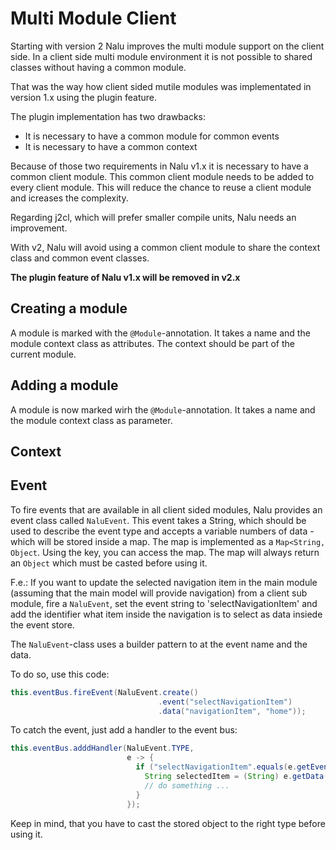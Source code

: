 # Multi Module Client
Starting with version 2 Nalu improves the multi module support on the client side. In a client side multi module environment it is not possible to shared classes without having a common module.

That was the way how client sided mutile modules was implementated in version 1.x using the plugin feature. 

The plugin implementation has two drawbacks:
* It is necessary to have a common module for common events
* It is necessary to have a common context

Because of those two requirements in Nalu v1.x it is necessary to have a common client module. This common client module needs to be added to every client module. This will reduce the chance to reuse a client module and icreases the complexity.

Regarding j2cl, which will prefer smaller compile units, Nalu needs an improvement.

With v2, Nalu will avoid using a common client module to share the context class and common event classes. 

**The plugin feature of Nalu v1.x will be removed in v2.x**

## Creating a module
A module is marked with the `@Module`-annotation. It takes a name and the module context class as attributes. The context should be part of the current module.



## Adding a module
A module is now marked wirh the `@Module`-annotation. It takes a name and the module context class as parameter.

## Context

## Event
To fire events that are available in all client sided modules, Nalu provides an event class called `NaluEvent`. This event takes a String, which should be used to describe the event type and accepts a variable numbers of data - which will be stored inside a map. The map is implemented as a `Map<String, Object`. Using the key, you can access the map. The map will always return an `Object` which must be casted before using it.

F.e.: If you want to update the selected navigation item in the main module (assuming that the main model will provide navigation) from a client sub module, fire a `NaluEvent`, set the event string to 'selectNavigationItem' and add the identifier what item inside the navigation is to select as data insiede the event store.

The `NaluEvent`-class uses a builder pattern to at the event name and the data. 

To do so, use this code:
```java
this.eventBus.fireEvent(NaluEvent.create()
                                 .event("selectNavigationItem")
                                 .data("navigationItem", "home"));
```


To catch the event, just add a handler to the event bus:
```java
this.eventBus.adddHandler(NaluEvent.TYPE,
                          e -> {
                            if ("selectNavigationItem".equals(e.getEvent())) {
                              String selectedItem = (String) e.getData("navigationItem");
                              // do something ... 
                            }
                          });
```
Keep in mind, that you have to cast the stored object to the right type before using it.

